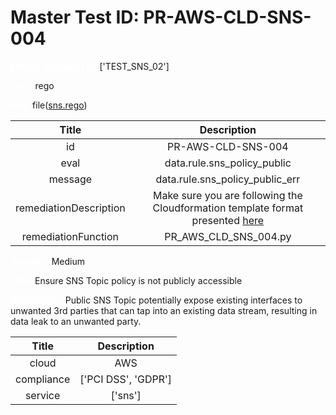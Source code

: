 



# Master Test ID: PR-AWS-CLD-SNS-004


***<font color="white">Master Snapshot Id:</font>*** ['TEST_SNS_02']

***<font color="white">type:</font>*** rego

***<font color="white">rule:</font>*** file([sns.rego])  
  
  
  
  

|Title|Description|
| :---: | :---: |
|id|PR-AWS-CLD-SNS-004|
|eval|data.rule.sns_policy_public|
|message|data.rule.sns_policy_public_err|
|remediationDescription|Make sure you are following the Cloudformation template format presented <a href='https://docs.aws.amazon.com/AWSCloudFormation/latest/UserGuide/aws-properties-sns-policy.html' target='_blank'>here</a>|
|remediationFunction|PR_AWS_CLD_SNS_004.py|


***<font color="white">Severity:</font>*** Medium

***<font color="white">Title:</font>*** Ensure SNS Topic policy is not publicly accessible

***<font color="white">Description:</font>*** Public SNS Topic potentially expose existing interfaces to unwanted 3rd parties that can tap into an existing data stream, resulting in data leak to an unwanted party.  
  
  

|Title|Description|
| :---: | :---: |
|cloud|AWS|
|compliance|['PCI DSS', 'GDPR']|
|service|['sns']|



[sns.rego]: https://github.com/prancer-io/prancer-compliance-test/tree/master/aws/cloud/sns.rego
